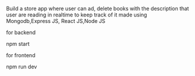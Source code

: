 Build a store app where user can ad, delete books with the description that user are reading in realtime to keep track of it made using Mongodb,Express JS, React JS,Node JS



for backend 



npm start



for frontend



npm run dev
